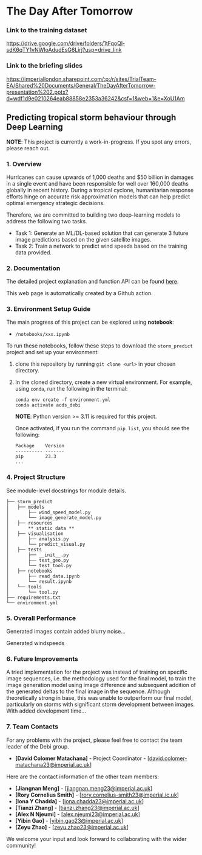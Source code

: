 # The Day After Tomorrow

### Link to the training dataset
https://drive.google.com/drive/folders/1tFqoQl-sdK6qTY1vNWIoAdudEsG6Lirj?usp=drive_link

### Link to the briefing slides
https://imperiallondon.sharepoint.com/:p:/r/sites/TrialTeam-EA/Shared%20Documents/General/TheDayAfterTomorrow-presentation%202.pptx?d=wdf1d9e0210264eab88858e2353a36242&csf=1&web=1&e=XoU1Am

## Predicting tropical storm behaviour through Deep Learning

**NOTE**: This project is currently a work-in-progress. If you spot any errors, please reach out.

### 1. Overview

Hurricanes can cause upwards of 1,000 deaths and $50 billion in damages in a single event and have been responsible for well over 160,000 deaths globally in recent history. During a tropical cyclone, humanitarian response efforts hinge on accurate risk approximation models that can help predict optimal emergency strategic decisions.

Therefore, we are committed to building two deep-learning models to address the following two tasks.

- Task 1: Generate an ML/DL-based solution that can generate 3 future image predictions based on the given satellite images.
- Task 2: Train a network to predict wind speeds based on the training data provided.

### 2. Documentation

The detailed project explanation and function API can be found [here](https://ese-msc-2023.github.io/acds-the-day-after-tomorrow-debi/).

This web page is automatically created by a Github action.

### 3. Environment Setup Guide

The main progress of this project can be explored using **notebook**:
- `/notebooks/xxx.ipynb`

To run these notebooks, follow these steps to download the `storm_predict` project and set up your environment:

1. clone this repository by running `git clone <url>` in your chosen directory.
2. In the cloned directory, create a new virtual environment. For example, using `conda`, run the following in the terminal:
    ```
    conda env create -f environment.yml
    conda activate acds_debi
    ```

    **NOTE**: Python version >= 3.11 is required for this project.

    Once activated, if you run the command `pip list`, you should see the following:

    ```
    Package    Version
    ---------- -------
    pip        23.3
    ...
    ```

### 4. Project Structure

See module-level docstrings for module details.


```
├── storm_predict
│   ├── models
│       ├── wind_speed_model.py
│       └── image_generate_model.py
│   ├── resources
│       ** static data **
│   ├── visualisation
│       ├── analysis.py
│       └── predict_visual.py
│   ├── tests
│       ├── __init__.py
│       ├── test_geo.py
│       └── test_tool.py
│   ├── notebooks
│       ├── read_data.ipynb
│       └── result.ipynb
│   └── tools    
│       └── tool.py
├── requirements.txt
└── environment.yml
```

### 5. Overall Performance

Generated images contain added blurry noise...

Generated windspeeds

### 6. Future Improvements

A tried implementation for the project was instead of training on specific image sequences, i.e. the methodology used for the final model, to train the image generation model using image difference and subsequent addition of the generated deltas to the final image in the sequence. Although theoretically strong in base, this was unable to outperform our final model, particularly on storms with significant storm development between images. With added development time...

### 7. Team Contacts

For any problems with the project, please feel free to contact the team leader of the Debi group.
- **[David Colomer Matachana]** - Project Coordinator - [david.colomer-matachana23@imperial.ac.uk]

Here are the contact information of the other team members:
- **[Jiangnan Meng]** - [jiangnan.meng23@imperial.ac.uk]
- **[Rory Cornelius Smith]** - [rory.cornelius-smith23@imperial.ic.uk]
- **[Iona Y Chadda]** - [iona.chadda23@imperial.ac.uk]
- **[Tianzi Zhang]** - [tianzi.zhang23@imperial.ac.uk]
- **[Alex N Njeumi]**  - [alex.njeumi23@imperial.ac.uk]
- **[Yibin Gao]** - [yibin.gao23@imperial.ac.uk]
- **[Zeyu Zhao]** - [zeyu.zhao23@imperial.ac.uk]

We welcome your input and look forward to collaborating with the wider community!
